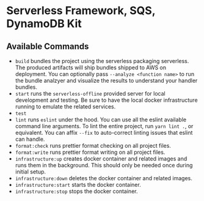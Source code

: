 # Serverless Framework, SQS, DynamoDB Kit

## Available Commands

- `build` bundles the project using the serverless packaging serverless. The produced artifacts will ship bundles shipped to AWS on deployment. You can optionally pass `--analyze <function name>` to run the bundle analzyer and visualize the results to understand your handler bundles.
- `start` runs the `serverless-offline` provided server for local development and testing. Be sure to have the local docker infrastructure running to emulate the related services.
- `test`
- `lint` runs `eslint` under the hood. You can use all the eslint available command line arguments. To lint the entire project, run `yarn lint .`, or equivalent. You can affix `--fix` to auto-correct linting issues that eslint can handle.
- `format:check` runs prettier format checking on all project files.
- `format:write` runs prettier format writing on all project files.
- `infrastructure:up` creates docker container and related images and runs them in the background. This should only be needed once during initial setup.
- `infrastructure:down` deletes the docker container and related images.
- `infrastructure:start` starts the docker container.
- `infrastructure:stop` stops the docker container.
